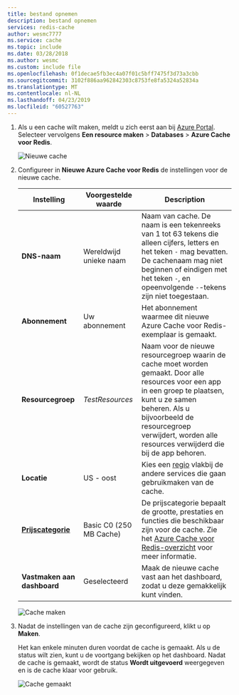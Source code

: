 ```yaml
---
title: bestand opnemen
description: bestand opnemen
services: redis-cache
author: wesmc7777
ms.service: cache
ms.topic: include
ms.date: 03/28/2018
ms.author: wesmc
ms.custom: include file
ms.openlocfilehash: 0f1decae5fb3ec4a07f01c5bff7475f3d73a3cbb
ms.sourcegitcommit: 3102f886aa962842303c8753fe8fa5324a52834a
ms.translationtype: MT
ms.contentlocale: nl-NL
ms.lasthandoff: 04/23/2019
ms.locfileid: "60527763"
---
```

1. Als u een cache wilt maken, meldt u zich eerst aan bij [Azure Portal](https://portal.azure.com). Selecteer vervolgens **Een resource maken** > **Databases** > **Azure Cache voor Redis**.

    ![Nieuwe cache](media/redis-cache-create/redis-cache-new-cache-menu.png)

2. Configureer in **Nieuwe Azure Cache voor Redis** de instellingen voor de nieuwe cache.

    | Instelling      | Voorgestelde waarde  | Description |
    | ------------ |  ------- | -------------------------------------------------- |
    | **DNS-naam** | Wereldwijd unieke naam | Naam van cache. De naam is een tekenreeks van 1 tot 63 tekens die alleen cijfers, letters en het teken `-` mag bevatten. De cachenaam mag niet beginnen of eindigen met het teken `-`, en opeenvolgende `-`-tekens zijn niet toegestaan.  | 
    | **Abonnement** | Uw abonnement | Het abonnement waarmee dit nieuwe Azure Cache voor Redis-exemplaar is gemaakt. | 
    | **Resourcegroep** |  *TestResources* | Naam voor de nieuwe resourcegroep waarin de cache moet worden gemaakt. Door alle resources voor een app in een groep te plaatsen, kunt u ze samen beheren. Als u bijvoorbeeld de resourcegroep verwijdert, worden alle resources verwijderd die bij de app behoren. | 
    | **Locatie** | US - oost | Kies een [regio](https://azure.microsoft.com/regions/) vlakbij de andere services die gaan gebruikmaken van de cache. |
    | **[Prijscategorie](https://azure.microsoft.com/pricing/details/cache/)** |  Basic C0 (250 MB Cache) |  De prijscategorie bepaalt de grootte, prestaties en functies die beschikbaar zijn voor de cache. Zie het [Azure Cache voor Redis-overzicht](../articles/azure-cache-for-redis/cache-overview.md) voor meer informatie. |
    | **Vastmaken aan dashboard** |  Geselecteerd | Maak de nieuwe cache vast aan het dashboard, zodat u deze gemakkelijk kunt vinden. |

    ![Cache maken](media/redis-cache-create/redis-cache-cache-create.png) 

3. Nadat de instellingen van de cache zijn geconfigureerd, klikt u op **Maken**. 

    Het kan enkele minuten duren voordat de cache is gemaakt. Als u de status wilt zien, kunt u de voortgang bekijken op het dashboard. Nadat de cache is gemaakt, wordt de status **Wordt uitgevoerd** weergegeven en is de cache klaar voor gebruik.

    ![Cache gemaakt](media/redis-cache-create/redis-cache-cache-created.png)

